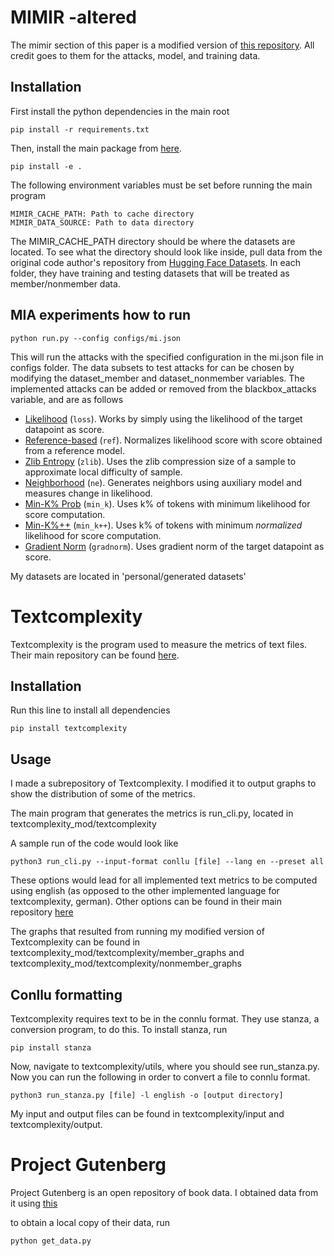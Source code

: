 # MIMIR -altered

The mimir section of this paper is a modified version of [this repository](https://github.com/iamgroot42/mimir). All credit goes to them for the attacks, model, and training data. 

## Installation

First install the python dependencies in the main root
```
pip install -r requirements.txt
```

Then, install the main package from [here](https://github.com/iamgroot42/mimir).

```
pip install -e .
```

The following environment variables must be set before running the main program
```
MIMIR_CACHE_PATH: Path to cache directory
MIMIR_DATA_SOURCE: Path to data directory
```
The MIMIR_CACHE_PATH directory should be where the datasets are located. To see what the directory should look like inside, pull data from the original code author's repository from [Hugging Face Datasets](https://huggingface.co/datasets/iamgroot42/mimir). In each folder, they have training and testing datasets that will be treated as member/nonmember data. 

## MIA experiments how to run

```
python run.py --config configs/mi.json
```
This will run the attacks with the specified configuration in the mi.json file in configs folder. The data subsets to test attacks for can be chosen by modifying the dataset_member and dataset_nonmember variables. The implemented attacks can be added or removed from the blackbox_attacks variable, and are as follows

- [Likelihood](https://ieeexplore.ieee.org/stamp/stamp.jsp?arnumber=8429311) (`loss`). Works by simply using the likelihood of the target datapoint as score.
- [Reference-based](https://arxiv.org/abs/2004.15011) (`ref`). Normalizes likelihood score with score obtained from a reference model.
- [Zlib Entropy](https://www.usenix.org/system/files/sec21-carlini-extracting.pdf) (`zlib`). Uses the zlib compression size of a sample to approximate local difficulty of sample.
- [Neighborhood](https://aclanthology.org/2023.findings-acl.719/) (`ne`). Generates neighbors using auxiliary model and measures change in likelihood.
- [Min-K% Prob](https://swj0419.github.io/detect-pretrain.github.io/) (`min_k`). Uses k% of tokens with minimum likelihood for score computation.
- [Min-K%++](https://zjysteven.github.io/mink-plus-plus/) (`min_k++`). Uses k% of tokens with minimum *normalized* likelihood for score computation.
- [Gradient Norm](https://arxiv.org/abs/2402.17012) (`gradnorm`). Uses gradient norm of the target datapoint as score.

My datasets are located in 'personal/generated datasets'

# Textcomplexity

Textcomplexity is the program used to measure the metrics of text files. Their main repository can be found [here](https://github.com/tsproisl/textcomplexity).

## Installation

Run this line to install all dependencies
```
pip install textcomplexity
```

## Usage
I made a subrepository of Textcomplexity. I modified it to output graphs to show the distribution of some of the metrics. 

The main program that generates the metrics is run_cli.py, located in textcomplexity_mod/textcomplexity

A sample run of the code would look like 
```
python3 run_cli.py --input-format conllu [file] --lang en --preset all
```
These options would lead for all implemented text metrics to be computed using english (as opposed to the other implemented language for textcomplexity, german). Other options can be found in their main repository [here](https://github.com/tsproisl/textcomplexity)

The graphs that resulted from running my modified version of Textcomplexity can be found in textcomplexity_mod/textcomplexity/member_graphs and textcomplexity_mod/textcomplexity/nonmember_graphs

## Conllu formatting

Textcomplexity requires text to be in the connlu format. They use stanza, a conversion program, to do this. To install stanza, run
```
pip install stanza
```

Now, navigate to textcomplexity/utils, where you should see run_stanza.py. Now you can run the following in order to convert a file to connlu format.
```
python3 run_stanza.py [file] -l english -o [output directory]
```

My input and output files can be found in textcomplexity/input and textcomplexity/output. 

# Project Gutenberg
Project Gutenberg is an open repository of book data. I obtained data from it using [this](https://github.com/pgcorpus/gutenberg/tree/96c8c1cef105b321b4d61fef9dc5e0ca66e80ad1)

to obtain a local copy of their data, run

```
python get_data.py
```